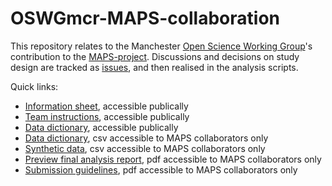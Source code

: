 # OSWGmcr-MAPS-collaboration

This repository relates to the Manchester [Open Science Working Group](https://osf.io/vgt3x/)'s contribution to the [MAPS-project](https://osf.io/9qke2/). Discussions and decisions on study design are tracked as [issues](https://github.com/wjchulme/OSWGmcr-MAPS-collaboration/issues), and then realised in the analysis scripts.

Quick links:
- [Information sheet](https://osf.io/gw96r/), accessible publically
- [Team instructions](https://osf.io/svj6h/), accessible publically
- [Data dictionary](https://osf.io/b8pj4/), accessible publically
- [Data dictionary](https://osf.io/m2ckj/), csv accessible to MAPS collaborators only
- [Synthetic data](https://osf.io/khxzd/), csv accessible to MAPS collaborators only
- [Preview final analysis report](https://osf.io/w6udn/), pdf accessible to MAPS collaborators only
- [Submission guidelines](https://osf.io/w6udn/), pdf accessible to MAPS collaborators only
